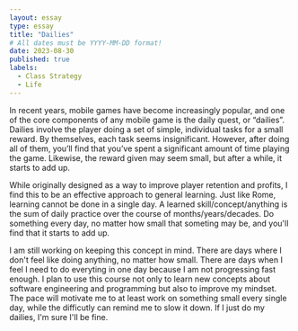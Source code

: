```yaml
---
layout: essay
type: essay
title: "Dailies"
# All dates must be YYYY-MM-DD format!
date: 2023-08-30
published: true
labels:
  - Class Strategy
  - Life
---
```


 In recent years, mobile games have become increasingly popular, and one of the core components of any mobile game is the daily quest, or “dailies”. Dailies involve the player doing a set of simple, individual tasks for a small reward. By themselves, each task seems insignificant. However, after doing all of them, you’ll find that you’ve spent a significant amount of time playing the game. Likewise, the reward given may seem small, but after a while, it starts to add up. 

While originally designed as a way to improve player retention and profits, I find this to be an effective approach to general learning. Just like Rome, learning cannot be done in a single day. A learned skill/concept/anything is the sum of daily practice over the course of months/years/decades. Do something every day, no matter how small that someting may be, and you'll find that it starts to add up. 

I am still working on keeping this concept in mind. There are days where I don't feel like doing anything, no matter how small. There are days when I feel I need to do everyting in one day because I am not progressing fast enough. I plan to use this course not only to learn new concepts about software engineering and programming but also to improve my mindset. The pace will motivate me to at least work on something small every single day, while the difficutly can remind me to slow it down. If I just do my dailies, I'm sure I'll be fine. 


 	

